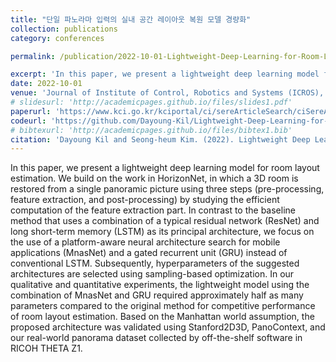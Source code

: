 ```yaml
---
title: "단일 파노라마 입력의 실내 공간 레이아웃 복원 모델 경량화"
collection: publications
category: conferences

permalink: /publication/2022-10-01-Lightweight-Deep-Learning-for-Room-Layout-Estimation

excerpt: 'In this paper, we present a lightweight deep learning model for room layout estimation. In contrast to the baseline method that uses a combination of a typical residual network (ResNet) and long short-term memory (LSTM) as its principal architecture, we focus on the use of a platform-aware neural architecture search for mobile applications (MnasNet) and a gated recurrent unit (GRU) instead of conventional LSTM.'
date: 2022-10-01
venue: 'Journal of Institute of Control, Robotics and Systems (ICROS), (KCI)'
# slidesurl: 'http://academicpages.github.io/files/slides1.pdf'
paperurl: 'https://www.kci.go.kr/kciportal/ci/sereArticleSearch/ciSereArtiView.kci?sereArticleSearchBean.artiId=ART002884719'
codeurl: 'https://github.com/Dayoung-Kil/Lightweight-Deep-Learning-for-Room-Layout-Estimation-with-a-Single-Panoramic-Image'
# bibtexurl: 'http://academicpages.github.io/files/bibtex1.bib'
citation: 'Dayoung Kil and Seong-heum Kim. (2022). Lightweight Deep Learning for Room Layout Estimation with a Single Panoramic Image. Journal of Institute of Control, Robotics and Systems, 28(10), 868-873.'
---
```

In this paper, we present a lightweight deep learning model for room layout estimation. We build on the work in HorizonNet, in which a 3D room is restored from a single panoramic picture using three steps (pre-processing, feature extraction, and post-processing) by studying the efficient computation of the feature extraction part. In contrast to the baseline method that uses a combination of a typical residual network (ResNet) and long short-term memory (LSTM) as its principal architecture, we focus on the use of a platform-aware neural architecture search for mobile applications (MnasNet) and a gated recurrent unit (GRU) instead of conventional LSTM. Subsequently, hyperparameters of the suggested architectures are selected using sampling-based optimization. In our qualitative and quantitative experiments, the lightweight model using the combination of MnasNet and GRU required approximately half as many parameters compared to the original method for competitive performance of room layout estimation. Based on the Manhattan world assumption, the proposed architecture was validated using Stanford2D3D, PanoContext, and our real-world panorama dataset collected by off-the-shelf software in RICOH THETA Z1.


